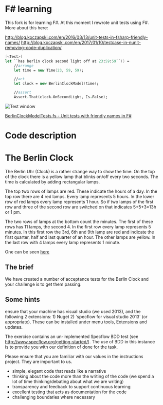 # F# learning

This fork is for learning F#. At this moment I rewrote unit tests using F#. More about this here:

http://blog.koczapski.com/en/2016/03/13/unit-tests-in-fsharp-friendly-names/
http://blog.koczapski.com/en/2017/01/10/testcase-in-nunit-removing-code-duplication/

```fsharp
[<Test>]
let ``has berlin clock second light off at 23:59:59``() = 
    //arrange
    let time = new Time(23, 59, 59);

    //act
    let clock = new BerlinClockModel(time);

    //assert
    Assert.That(clock.OnSecondLight, Is.False);
```

![Test window](https://user-images.githubusercontent.com/12199306/226365915-b83faa56-c07b-4583-94f5-63328cc9e0cf.png)


[BerlinClockModelTests.fs - Unit tests with friendly names in F#](BerlinClockFsharp/BerlinClock.UnitTests/BerlinClockModelTests.fs)


# Code description

# The Berlin Clock

The Berlin Uhr (Clock) is a rather strange way to show the time. On the top of the clock there is a yellow lamp that
blinks on/off every two seconds. The time is calculated by adding rectangular lamps.
 
The top two rows of lamps are red. These indicate the hours of a day. In the top row there are 4 red lamps. Every lamp
represents 5 hours. In the lower row of red lamps every lamp represents 1 hour. So if two lamps of the first row and
three of the second row are switched on that indicates 5+5+3=13h or 1 pm.
 
The two rows of lamps at the bottom count the minutes. The first of these rows has 11 lamps, the second 4. In the
first row every lamp represents 5 minutes. In this first row the 3rd, 6th and 9th lamp are red and indicate the first
quarter, half and last quarter of an hour. The other lamps are yellow. In the last row with 4 lamps every lamp
represents 1 minute.

One can be seen [here](http://uniqueclocks.co.uk/media/berlin~clock.jpg~1.gif)

## The brief

We have created a number of acceptance tests for the Berlin Clock and your challenge is to get them passing.

## Some hints
ensure that your machine has visual studio (we used 2013), and the following 2 extensions: 1) Nuget 2) 'specflow for visual studio 2013' (or appropriate). These can be installed under menu tools, Extensions and updates.	

The exercise contains an un-implemented Specflow BDD test (see http://www.specflow.org/getting-started/). The use of BDD in this instance is to provide you with our definition of done for the task.

Please ensure that you are familiar with our values in the instructions project.  They are important to us.

* simple, elegant code that reads like a narrative
* thinking about the code more than the writing of the code (we spend a lot of time thinking/debating about what we are writing)
* transparency and feedback to support continuous learning
* excellent testing that acts as documentation for the code
* challenging boundaries where necessary


